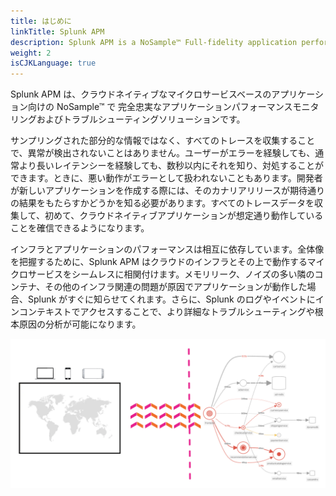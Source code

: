 ```yaml
---
title: はじめに
linkTitle: Splunk APM
description: Splunk APM is a NoSample™ Full-fidelity application performance monitoring and troubleshooting solution for cloud-native, microservices-based applications.
weight: 2
isCJKLanguage: true
---
```


Splunk APM は、クラウドネイティブなマイクロサービスベースのアプリケーション向けの NoSample™ で 完全忠実なアプリケーションパフォーマンスモニタリングおよびトラブルシューティングソリューションです。

サンプリングされた部分的な情報ではなく、すべてのトレースを収集することで、異常が検出されないことはありません。ユーザーがエラーを経験しても、通常より長いレイテンシーを経験しても、数秒以内にそれを知り、対処することができます。ときに、悪い動作がエラーとして扱われないこともあります。開発者が新しいアプリケーションを作成する際には、そのカナリアリリースが期待通りの結果をもたらすかどうかを知る必要があります。すべてのトレースデータを収集して、初めて、クラウドネイティブアプリケーションが想定通り動作していることを確信できるようになります。

インフラとアプリケーションのパフォーマンスは相互に依存しています。全体像を把握するために、Splunk APM はクラウドのインフラとその上で動作するマイクロサービスをシームレスに相関付けます。メモリリーク、ノイズの多い隣のコンテナ、その他のインフラ関連の問題が原因でアプリケーションが動作した場合、Splunk がすぐに知らせてくれます。さらに、Splunk のログやイベントにインコンテキストでアクセスすることで、より詳細なトラブルシューティングや根本原因の分析が可能になります。

![Architecture Overview](images/arch-overview.png)
